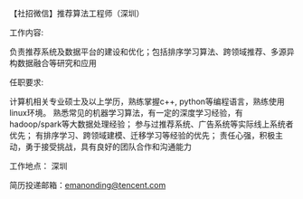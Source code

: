【社招微信】推荐算法工程师（深圳）


工作内容:  

负责推荐系统及数据平台的建设和优化；包括排序学习算法、跨领域推荐、多源异构数据融合等研究和应用  
    
任职要求:  

计算机相关专业硕士及以上学历，熟练掌握c++, python等编程语言，熟练使用linux环境。 熟悉常见的机器学习算法，有一定的深度学习经验，有hadoop/spark等大数据处理经验； 参与过推荐系统、广告系统等实际线上系统者优先； 有排序学习、跨领域建模、迁移学习等经验的优先； 责任心强，积极主动，勇于接受挑战，具有良好的团队合作和沟通能力  
    
工作地点：  深圳  
    
简历投递邮箱：emanonding@tencent.com  
